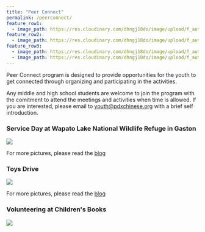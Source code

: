 ```yaml
---
title: "Peer Connect"
permalink: /peerconnect/
feature_row1:
  - image_path: https://res.cloudinary.com/dhngj18do/image/upload/f_auto,q_auto/v1/images/activities/penpallogo5
feature_row2:
  - image_path: https://res.cloudinary.com/dhngj18do/image/upload/f_auto,q_auto/v1/images/activities/multlogo
feature_row3:
  - image_path: https://res.cloudinary.com/dhngj18do/image/upload/f_auto,q_auto/v1/images/activities/apano-logo
  - image_path: https://res.cloudinary.com/dhngj18do/image/upload/f_auto,q_auto/v1/images/activities/derose
---
```


Peer Connect program is designed to provide opportunities for the youth to get connected through organizing and participating in the activities.

Any middle and high school students are welcome to join the program with the comitment to attend the meetings and activities when time is allowed. If you are interested, please email to [youth@pdxchinese.org](youth@pdxchinese.org) with a brief self introduction.

### Service Day at Wapato Lake National Wildlife Refuge in Gaston

![](https://res.cloudinary.com/dhngj18do/image/upload/f_auto,q_auto/v1/images/Wechat%20Image_20211205232100)

For more pictures, please read the [blog](https://pdxchinese.org/peer_connect_service_day_dec_2021/)

### Toys Drive

![](https://res.cloudinary.com/dhngj18do/image/upload/f_auto,q_auto/v1/images/Wechat%20Image_20211212233245)

For more pictures, please read the [blog](https://pdxchinese.org/toy_drive_2021/)

### Volunteering at Children's Books

![](https://res.cloudinary.com/dhngj18do/image/upload/f_auto,q_auto/v1/images/Wechat%20Image_20220216153555)
